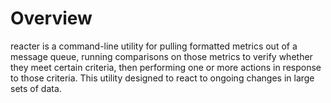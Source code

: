Overview
========

reacter is a command-line utility for pulling formatted metrics out of a message queue, running comparisons on those metrics to verify whether they meet certain criteria, then performing one or more actions in response to those criteria.  This utility designed to react to ongoing changes in large sets of data.
